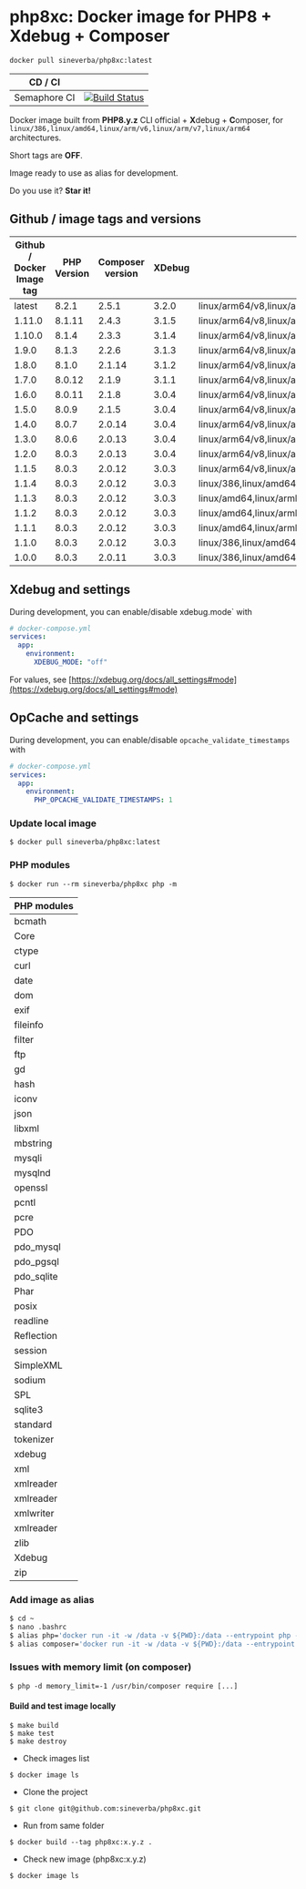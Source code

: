 php8xc: Docker image for PHP8 + Xdebug + Composer
=================================================

`docker pull sineverba/php8xc:latest`


| CD / CI   |           |
| --------- | --------- |
| Semaphore CI | [![Build Status](https://sineverba.semaphoreci.com/badges/php8xc/branches/master.svg)](https://sineverba.semaphoreci.com/projects/php8xc) |



Docker image built from **PHP8.y.z** CLI official + **X**debug + **C**omposer, for `linux/386,linux/amd64,linux/arm/v6,linux/arm/v7,linux/arm64` architectures.

Short tags are __OFF__.

Image ready to use as alias for development.

Do you use it? **Star it!**


## Github / image tags and versions

| Github / Docker Image tag | PHP Version | Composer version | XDebug | Architectures |
|---------------------------|-------------|------------------|--------| ------------- |
| latest | 8.2.1 | 2.5.1 | 3.2.0 | linux/arm64/v8,linux/amd64,linux/arm/v6,linux/arm/v7 |
| 1.11.0                    | 8.1.11 | 2.4.3            | 3.1.5  | linux/arm64/v8,linux/amd64,linux/arm/v6,linux/arm/v7 |
| 1.10.0                    | 8.1.4       | 2.3.3            | 3.1.4  | linux/arm64/v8,linux/amd64,linux/arm/v6,linux/arm/v7 |
| 1.9.0                     | 8.1.3       | 2.2.6            | 3.1.3  | linux/arm64/v8,linux/amd64,linux/arm/v6,linux/arm/v7 |
| 1.8.0                     | 8.1.0       | 2.1.14           | 3.1.2  | linux/arm64/v8,linux/amd64,linux/arm/v6,linux/arm/v7 |
| 1.7.0                     | 8.0.12      | 2.1.9            | 3.1.1  | linux/arm64/v8,linux/amd64,linux/arm/v6,linux/arm/v7 |
| 1.6.0                     | 8.0.11      | 2.1.8            | 3.0.4  | linux/arm64/v8,linux/amd64,linux/arm/v6,linux/arm/v7 |
| 1.5.0                     | 8.0.9       | 2.1.5            | 3.0.4  | linux/arm64/v8,linux/amd64,linux/arm/v6,linux/arm/v7 |
| 1.4.0                     | 8.0.7       | 2.0.14           | 3.0.4  | linux/arm64/v8,linux/amd64,linux/arm/v6,linux/arm/v7 |
| 1.3.0                     | 8.0.6       | 2.0.13           | 3.0.4  | linux/arm64/v8,linux/amd64,linux/arm/v6,linux/arm/v7 |
| 1.2.0                     | 8.0.3       | 2.0.13           | 3.0.4  | linux/arm64/v8,linux/amd64,linux/arm/v6,linux/arm/v7 |
| 1.1.5                     | 8.0.3       | 2.0.12           | 3.0.3  | linux/arm64/v8,linux/amd64,linux/arm/v6,linux/arm/v7 |
| 1.1.4                     | 8.0.3       | 2.0.12           | 3.0.3  | linux/386,linux/amd64,linux/arm/v6,linux/arm/v7,linux/arm64,linux/arm64/v8 |
| 1.1.3                     | 8.0.3       | 2.0.12           | 3.0.3  | linux/amd64,linux/armhf,linux/arm64 |
| 1.1.2                     | 8.0.3       | 2.0.12           | 3.0.3  | linux/amd64,linux/armhf,linux/arm64 |
| 1.1.1                     | 8.0.3       | 2.0.12           | 3.0.3  | linux/amd64,linux/armhf,linux/arm64 |
| 1.1.0                     | 8.0.3       | 2.0.12           | 3.0.3  | linux/386,linux/amd64,linux/arm/v6,linux/arm/v7,linux/arm64 |
| 1.0.0                     | 8.0.3       | 2.0.11           | 3.0.3  | linux/386,linux/amd64,linux/arm/v6,linux/arm/v7,linux/arm64 |

## Xdebug and settings

During development, you can enable/disable xdebug.mode` with

```yaml
# docker-compose.yml
services:
  app:
    environment:
      XDEBUG_MODE: "off"
```

For values, see [https://xdebug.org/docs/all_settings#mode](https://xdebug.org/docs/all_settings#mode)

## OpCache and settings

During development, you can enable/disable `opcache_validate_timestamps` with

```yaml
# docker-compose.yml
services:
  app:
    environment:
      PHP_OPCACHE_VALIDATE_TIMESTAMPS: 1
```

### Update local image

`$ docker pull sineverba/php8xc:latest`


### PHP modules

`$ docker run --rm sineverba/php8xc php -m`

| PHP modules |
| ----------- |
| bcmath |
| Core |
| ctype |
| curl |
| date |
| dom |
| exif |
| fileinfo |
| filter |
| ftp |
| gd |
| hash |
| iconv |
| json |
| libxml |
| mbstring |
| mysqli |
| mysqlnd |
| openssl |
| pcntl |
| pcre |
| PDO |
| pdo_mysql |
| pdo_pgsql |
| pdo_sqlite |
| Phar |
| posix |
| readline |
| Reflection |
| session |
| SimpleXML |
| sodium |
| SPL |
| sqlite3 |
| standard |
| tokenizer |
| xdebug |
| xml |
| xmlreader |
| xmlreader |
| xmlwriter 
| xmlreader |
| zlib |
| Xdebug |
| zip |

### Add image as alias

``` bash
$ cd ~
$ nano .bashrc
$ alias php='docker run -it -w /data -v ${PWD}:/data --entrypoint php --rm sineverba/php8xc:1.9.0'
$ alias composer='docker run -it -w /data -v ${PWD}:/data --entrypoint "/usr/bin/composer" --rm sineverba/php8xc:1.9.0'
```

### Issues with memory limit (on composer)

`$ php -d memory_limit=-1 /usr/bin/composer require [...]`

#### Build and test image locally

```shell
$ make build
$ make test
$ make destroy
```

+ Check images list

`$ docker image ls`

+ Clone the project

`$ git clone git@github.com:sineverba/php8xc.git`

+ Run from same folder

`$ docker build --tag php8xc:x.y.z .`

+ Check new image (php8xc:x.y.z)

`$ docker image ls`